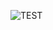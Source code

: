 ![TEST](https://user-images.githubusercontent.com/92117284/206536313-c6401dbb-8691-4966-a542-ee322d922a69.gif)
